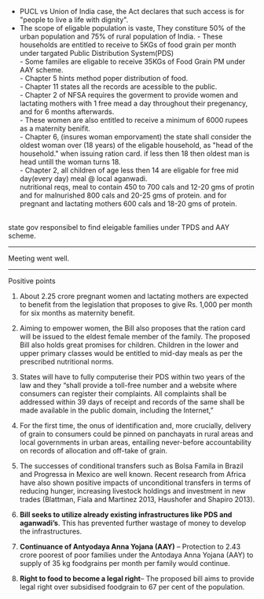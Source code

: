 - PUCL vs Union of India case, the Act declares that such access is for "people to live a life with dignity".</br>
- The scope of eligable population is vaste, They constiture 50% of the urban population and 75% of rural population of India. -  These households are entitled to receive to 5KGs of food grain per month under targated Public Distribution System(PDS)
</br>-  Some familes are eligable to receive 35KGs of Food Grain PM under AAY scheme.
</br>-  Chapter 5 hints method poper distribution of food.
</br>-  Chapter 11 states all the records are acessible to the public.
</br>-  Chapter 2 of NFSA requires the goverment to provide women and lactating mothers with 1 free mead a day throughout their pregenancy, and for 6 months afterwards.
</br>-  These women are also entitled to receive a minimum of 6000 rupees as a maternity benifit.
</br>-  Chapter 6, (insures woman emporvament) the state shall consider the oldest woman over (18 years) of the eligable household, as "head of the household." when issuing ration card. if less then 18 then oldest man is head untill the woman turns 18.
</br>-  Chapter 2, all children of age less then 14 are eligable for free mid day(every day) meal @ local aganwadi.
</br>nutritional reqs, meal to contain 450 to 700 cals and 12-20 gms of protin and for malnurished 800 cals and 20-25 gms of protein. and for pregnant and lactating mothers 600 cals and 18-20 gms of protein.

</br> state gov responsibel to find eleigable families under TPDS and AAY scheme.


---

Meeting went well.

---

Positive points
1. About 2.25 crore pregnant women and lactating mothers are expected to benefit from the legislation that proposes to give Rs. 1,000 per month for six months as maternity benefit. 

2.  Aiming to empower women, the Bill also proposes that the ration card will be issued to the eldest female member of the family. The proposed Bill also holds great promises for children. Children in the lower and upper primary classes would be entitled to mid-day meals as per the prescribed nutritional norms.

3. States will have to fully computerise their PDS within two years of the law and they “shall provide a toll-free number and a website where consumers can register their complaints. All complaints shall be addressed within 39 days of receipt and records of the same shall be made available in the public domain, including the Internet,” 

4. For the first time, the onus of identification and, more crucially, delivery of grain to consumers could be pinned on panchayats in rural areas and local governments in urban areas, entailing never-before accountability on records of allocation and off-take of grain.

5. The successes of conditional transfers such as Bolsa Famila in Brazil and Progressa in Mexico are well known. Recent research from Africa have also shown positive impacts of unconditional transfers in terms of reducing hunger, increasing livestock holdings and investment in new trades (Blattman, Fiala and Martinez 2013, Haushofer and Shapiro 2013).

6. **Bill seeks to utilize already existing infrastructures like PDS and aganwadi’s**. This has prevented further wastage of money to develop the infrastructures.

7. **Continuance of Antyodaya Anna Yojana (AAY)** – Protection to 2.43 crore poorest of poor families under the Antodaya Anna Yojana (AAY) to supply of 35 kg foodgrains per month per family would continue.

8. **Right to food to become a legal right**– The proposed bill aims to provide legal right over subsidised foodgrain to 67 per cent of the population.
